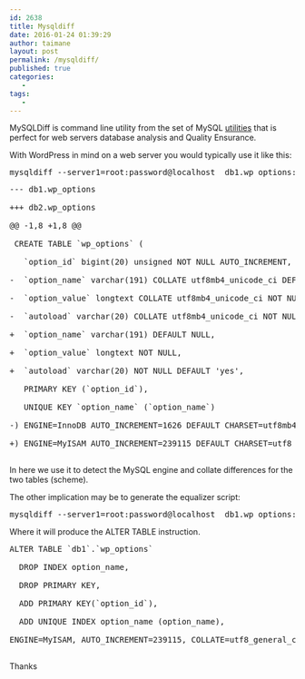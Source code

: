 ```yaml
---
id: 2638
title: Mysqldiff
date: 2016-01-24 01:39:29
author: taimane
layout: post
permalink: /mysqldiff/
published: true
categories:
   -
tags:
   -
---
```

MySQLDiff is command line utility from the set of MySQL <a href="http://dev.mysql.com/downloads/utilities/">utilities</a> that is perfect for web servers database analysis and Quality Ensurance.

With WordPress in mind on a web server you would typically use it like this:
<pre>mysqldiff --server1=root:password@localhost  db1.wp_options:db2r.wp_options</pre>

<pre>--- db1.wp_options
+++ db2.wp_options
@@ -1,8 +1,8 @@
 CREATE TABLE `wp_options` (
   `option_id` bigint(20) unsigned NOT NULL AUTO_INCREMENT,
-  `option_name` varchar(191) COLLATE utf8mb4_unicode_ci DEFAULT NULL,
-  `option_value` longtext COLLATE utf8mb4_unicode_ci NOT NULL,
-  `autoload` varchar(20) COLLATE utf8mb4_unicode_ci NOT NULL DEFAULT 'yes',
+  `option_name` varchar(191) DEFAULT NULL,
+  `option_value` longtext NOT NULL,
+  `autoload` varchar(20) NOT NULL DEFAULT 'yes',
   PRIMARY KEY (`option_id`),
   UNIQUE KEY `option_name` (`option_name`)
-) ENGINE=InnoDB AUTO_INCREMENT=1626 DEFAULT CHARSET=utf8mb4 COLLATE=utf8mb4_unicode_ci
+) ENGINE=MyISAM AUTO_INCREMENT=239115 DEFAULT CHARSET=utf8
</pre>

In here we use it to detect the MySQL engine and collate differences for the two tables (scheme).

The other implication may be to generate the equalizer script:
<pre>mysqldiff --server1=root:password@localhost  db1.wp_options:db2.wp_options --difftype=sql </pre>

Where it will produce the ALTER TABLE instruction.

<pre>ALTER TABLE `db1`.`wp_options` 
  DROP INDEX option_name, 
  DROP PRIMARY KEY, 
  ADD PRIMARY KEY(`option_id`), 
  ADD UNIQUE INDEX option_name (option_name), 
ENGINE=MyISAM, AUTO_INCREMENT=239115, COLLATE=utf8_general_ci;
</pre>

Thanks  

